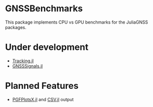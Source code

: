 # GNSSBenchmarks

This package implements CPU vs GPU benchmarks for the JuliaGNSS packages.

# Under development
* [Tracking.jl](https://github.com/JuliaGNSS/Tracking.jl)
* [GNSSSignals.jl](https://github.com/JuliaGNSS/GNSSSignals.jl)

# Planned Features
* [PGFPlotsX.jl](https://github.com/KristofferC/PGFPlotsX.jl) and [CSV.jl](https://github.com/JuliaData/CSV.jl) output
